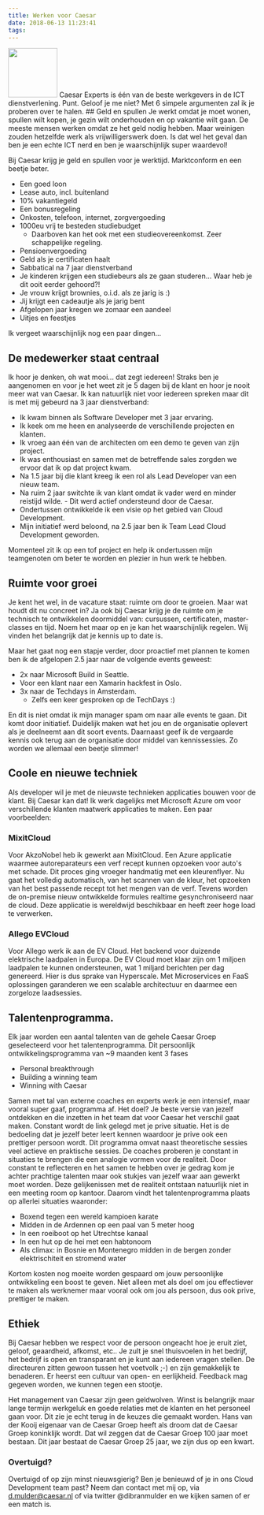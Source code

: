 ```yaml
---
title: Werken voor Caesar
date: 2018-06-13 11:23:41
tags:
---
```

<img src="/images/caesar_logo.png" style="height: 100px;" />
Caesar Experts is één van de beste werkgevers in de ICT dienstverlening. Punt.
Geloof je me niet? Met 6 simpele argumenten zal ik je proberen over te halen.
## Geld en spullen
Je werkt omdat je moet wonen, spullen wilt kopen, je gezin wilt onderhouden en op vakantie wilt gaan. De meeste mensen werken omdat ze het geld nodig hebben. Maar weinigen zouden hetzelfde werk als vrijwilligerswerk doen.
Is dat wel het geval dan ben je een echte ICT nerd en ben je waarschijnlijk super waardevol!

Bij Caesar krijg je geld en spullen voor je werktijd. Marktconform en een beetje beter.
* Een goed loon
* Lease auto, incl. buitenland
* 10% vakantiegeld
* Een bonusregeling
* Onkosten, telefoon, internet, zorgvergoeding
* 1000eu vrij te besteden studiebudget
	- Daarboven kan het ook met een studieovereenkomst. Zeer schappelijke regeling.
* Pensioenvergoeding
* Geld als je certificaten haalt
* Sabbatical na 7 jaar dienstverband
* Je kinderen krijgen een studiebeurs als ze gaan studeren... Waar heb je dit ooit eerder gehoord?!
* Je vrouw krijgt brownies, o.i.d. als ze jarig is :)
* Jij krijgt een cadeautje als je jarig bent
* Afgelopen jaar kregen we zomaar een aandeel
* Uitjes en feestjes

Ik vergeet waarschijnlijk nog een paar dingen...

## De medewerker staat centraal
Ik hoor je denken, oh wat mooi... dat zegt iedereen! Straks ben je aangenomen en voor je het weet zit je 5 dagen bij de klant en hoor je nooit meer wat van Caesar. Ik kan natuurlijk niet voor iedereen spreken maar dit is met mij gebeurd na 3 jaar dienstverband:

* Ik kwam binnen als Software Developer met 3 jaar ervaring.
* Ik keek om me heen en analyseerde de verschillende projecten en klanten.
* Ik vroeg aan één van de architecten om een demo te geven van zijn project.
* Ik was enthousiast en samen met de betreffende sales zorgden we ervoor dat ik op dat project kwam.
* Na 1.5 jaar bij die klant kreeg ik een rol als Lead Developer van een nieuw team.
* Na ruim 2 jaar switchte ik van klant omdat ik vader werd en minder reistijd wilde. 		- Dit werd actief ondersteund door de Caesar.
* Ondertussen ontwikkelde ik een visie op het gebied van Cloud Development.
* Mijn initiatief werd beloond, na 2.5 jaar ben ik Team Lead Cloud Development geworden.

Momenteel zit ik op een tof project en help ik ondertussen mijn teamgenoten om beter te worden en plezier in hun werk te hebben.
## Ruimte voor groei
Je kent het wel, in de vacature staat: ruimte om door te groeien. Maar wat houdt dit nu concreet in? Ja ook bij Caesar krijg je de ruimte om je technisch te ontwikkelen doormiddel van: cursussen, certificaten, master-classes en tijd. Noem het maar op en je kan het waarschijnlijk regelen. Wij vinden het belangrijk dat je kennis up to date is.

Maar het gaat nog een stapje verder, door proactief met plannen te komen ben ik de afgelopen 2.5 jaar naar de volgende events geweest: 
* 2x naar Microsoft Build in Seattle.
* Voor een klant naar een Xamarin hackfest in Oslo.
* 3x naar de Techdays in Amsterdam.
	- Zelfs een keer gesproken op de TechDays :)

En dit is niet omdat ik mijn manager spam om naar alle events te gaan. Dit komt door initiatief. Duidelijk maken wat het jou en de organisatie oplevert als je deelneemt aan dit soort events.
Daarnaast geef ik de vergaarde kennis ook terug aan de organisatie door middel van kennissessies. Zo worden we allemaal een beetje slimmer!

## Coole en nieuwe techniek
Als developer wil je met de nieuwste technieken applicaties bouwen voor de klant.
Bij Caesar kan dat! Ik werk dagelijks met Microsoft Azure om voor verschillende klanten maatwerk applicaties te maken. Een paar voorbeelden:

### MixitCloud
Voor AkzoNobel heb ik gewerkt aan MixitCloud. Een Azure applicatie waarmee autoreparateurs een verf recept kunnen opzoeken voor auto's met schade. Dit proces ging vroeger handmatig met een kleurenflyer. Nu gaat het volledig automatisch, van het scannen van de kleur, het opzoeken van het best passende recept tot het mengen van de verf. Tevens worden de on-premise nieuw ontwikkelde formules realtime gesynchroniseerd naar de cloud. Deze applicatie is wereldwijd beschikbaar en heeft zeer hoge load te verwerken.

### Allego EVCloud
Voor Allego werk ik aan de EV Cloud. Het backend voor duizende elektrische laadpalen in Europa. De EV Cloud moet klaar zijn om 1 miljoen laadpalen te kunnen ondersteunen, wat 1 miljard berichten per dag genereerd. Hier is dus sprake van Hyperscale. Met Microservices en FaaS oplossingen garanderen we een scalable architectuur en daarmee een zorgeloze laadsessies. 

## Talentenprogramma.
Elk jaar worden een aantal talenten van de gehele Caesar Groep geselecteerd voor het talentenprogramma.
Dit persoonlijk ontwikkelingsprogramma van ~9 maanden kent 3 fases
* Personal breakthrough
* Building a winning team
* Winning with Caesar

Samen met tal van externe coaches en experts werk je een intensief, maar vooral super gaaf, programma af.
Het doel? Je beste versie van jezelf ontdekken en die inzetten in het team dat voor Caesar het verschil gaat maken.
Constant wordt de link gelegd met je prive situatie. Het is de bedoeling dat je jezelf beter leert kennen waardoor je prive ook een prettiger persoon wordt.
Dit programma omvat naast theoretische sessies veel actieve en praktische sessies. De coaches proberen je constant in situaties te brengen die een analogie vormen voor de realiteit.
Door constant te reflecteren en het samen te hebben over je gedrag kom je achter prachtige talenten maar ook stukjes van jezelf waar aan gewerkt moet worden.
Deze gelijkenissen met de realiteit ontstaan natuurlijk niet in een meeting room op kantoor. Daarom vindt het talentenprogramma plaats op allerlei situaties waaronder:
* Boxend tegen een wereld kampioen karate
* Midden in de Ardennen op een paal van 5 meter hoog
* In een roeiboot op het Utrechtse kanaal
* In een hut op de hei met een habtonoom
* Als climax: in Bosnie en Montenegro midden in de bergen zonder elektrischiteit en stromend water

Kortom kosten nog moeite worden gespaard om jouw persoonlijke ontwikkeling een boost te geven.
Niet alleen met als doel om jou effectiever te maken als werknemer maar vooral ook om jou als persoon, dus ook prive, prettiger te maken.

## Ethiek
Bij Caesar hebben we respect voor de persoon ongeacht hoe je eruit ziet, geloof, geaardheid, afkomst, etc..
Je zult je snel thuisvoelen in het bedrijf, het bedrijf is open en transparant en je kunt aan iedereen vragen stellen.
De directeuren zitten gewoon tussen het voetvolk ;-) en zijn gemakkelijk te benaderen.
Er heerst een cultuur van open- en eerlijkheid. Feedback mag gegeven worden, we kunnen tegen een stootje.

Het management van Caesar zijn geen geldwolven. Winst is belangrijk maar lange termijn werkgeluk en goede relaties met de klanten en het personeel gaan voor.
Dit zie je echt terug in de keuzes die gemaakt worden. Hans van der Kooij eigenaar van de Caesar Groep heeft als droom dat de Caesar Groep koninklijk wordt.
Dat wil zeggen dat de Caesar Groep 100 jaar moet bestaan. Dit jaar bestaat de Caesar Groep 25 jaar, we zijn dus op een kwart.

### Overtuigd?
Overtuigd of op zijn minst nieuwsgierig? Ben je benieuwd of je in ons Cloud Development team past? Neem dan contact met mij op, via d.mulder@caesar.nl of via twitter @dibranmulder en we kijken samen of er een match is.